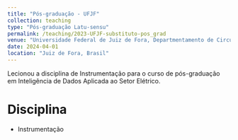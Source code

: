 ```yaml
---
title: "Pós-graduação - UFJF"
collection: teaching
type: "Pós-graduação Latu-sensu"
permalink: /teaching/2023-UFJF-substituto-pos_grad
venue: "Universidade Federal de Juiz de Fora, Departmentamento de Circuitos Elétricos"
date: 2024-04-01
location: "Juiz de Fora, Brasil"
---
```


Lecionou a disciplina de Instrumentação para o curso de pós-graduação em Inteligência de Dados Aplicada ao Setor Elétrico.

Disciplina
======
* Instrumentação
